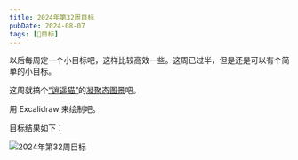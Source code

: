```yaml
---
title: 2024年第32周目标
pubDate: 2024-08-07
tags: [🎯目标]
---
```


以后每周定一个小目标吧，这样比较高效一些。这周已过半，但是还是可以有个简单的小目标。

这周就搞个[“逍遥猫”](/lab/20240805-xycat)的[凝聚态图景](/lab/20240807-condensed-state-picture)吧。

用 Excalidraw 来绘制吧。

目标结果如下：

![2024年第32周目标](/images/target-2024-32.svg)
